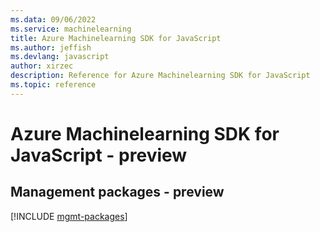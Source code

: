 ```yaml
---
ms.data: 09/06/2022
ms.service: machinelearning
title: Azure Machinelearning SDK for JavaScript
ms.author: jeffish
ms.devlang: javascript
author: xirzec
description: Reference for Azure Machinelearning SDK for JavaScript
ms.topic: reference
---
```

# Azure Machinelearning SDK for JavaScript - preview

## Management packages - preview
[!INCLUDE [mgmt-packages](machinelearning-mgmt-index.md)]